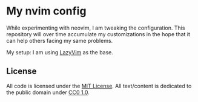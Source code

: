 # My nvim config

While experimenting with neovim, I am tweaking the configuration. This repository will over time accumulate my customizations in the hope that it can help others facing my same problems.

My setup: I am using [LazyVim](https://www.lazyvim.org/) as the base.

## License

All code is licensed under the [MIT License](https://opensource.org/license/mit).
All text/content is dedicated to the public domain under [CC0 1.0](https://creativecommons.org/publicdomain/zero/1.0/).
